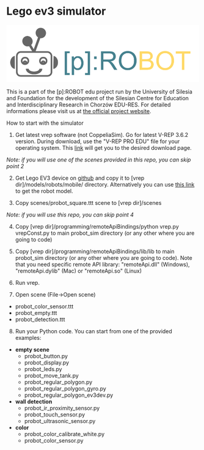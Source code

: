 # Lego ev3 simulator

![p:ROBOT logo](probot_logo.png)

This is a part of the [p]:ROBOT edu project run by the University of Silesia and Foundation for the development of the Silesian Centre for Education and Interdisciplinary Research in Chorzów EDU-RES. For detailed informations please visit us at [the official project website](https://probot.smcebi.edu.pl).


How to start with the simulator
1. Get latest vrep software (not CoppeliaSim). Go for latest V-REP 3.6.2 version. During download, use the "V-REP PRO EDU" file for your operating system. This [link](http://www.coppeliarobotics.com/previousVersions) will get you to the desired download page.

*Note: if you will use one of the scenes provided in this repo, you can skip point 2*

2. Get Lego EV3 device on [github](https://github.com/albmardom/EV-R3P/tree/master/Modelo%20V-REP) and copy it to [vrep dir]/models/robots/mobile/ directory. Alternatively you can use [this link](https://drive.google.com/drive/folders/10v8IzB-qGFPkwCi_i2PbRgh9YLKMt747) to get the robot model.

3. Copy scenes/probot_square.ttt scene to
[vrep dir]/scenes

*Note: if you will use this repo, you can skip point 4*

4. Copy [vrep dir]/programming/remoteApiBindings/python
vrep.py
vrepConst.py
to main probot_sim directory (or any other where you are going to code)

5. Copy
[vrep dir]/programming/remoteApiBindings/lib/lib
to main probot_sim directory (or any other where you are going to code).
Note that you need specific remote API library: "remoteApi.dll" (Windows), "remoteApi.dylib" (Mac) or "remoteApi.so" (Linux)

6. Run vrep.

7. Open scene (File->Open scene)
* probot_color_sensor.ttt
* probot_empty.ttt
* probot_detection.ttt

8. Run your Python code. You can start from one of the provided examples:
* **empty scene**
  * probot_button.py
  * probot_display.py
  * probot_leds.py
  * probot_move_tank.py
  * probot_regular_polygon.py
  * probot_regular_polygon_gyro.py
  * probot_regular_polygon_ev3dev.py
* **wall detection**
  * probot_ir_proximity_sensor.py
  * probot_touch_sensor.py
  * probot_ultrasonic_sensor.py
* **color**
  * probot_color_calibrate_white.py
  * probot_color_sensor.py
